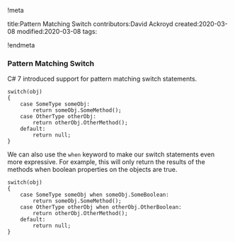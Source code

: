 !meta

title:Pattern Matching Switch
contributors:David Ackroyd
created:2020-03-08
modified:2020-03-08
tags:

!endmeta


### Pattern Matching Switch

C# 7 introduced support for pattern matching switch statements. 

	switch(obj)
	{
		case SomeType someObj:
			return someObj.SomeMethod();
		case OtherType otherObj:
			return otherObj.OtherMethod();
		default:
			return null;
	}

We can also use the `when` keyword to make our switch statements even more expressive. For example, this will only return the results of the methods when boolean properties on the objects are true.

	switch(obj)
	{
		case SomeType someObj when someObj.SomeBoolean:
			return someObj.SomeMethod();
		case OtherType otherObj when otherObj.OtherBoolean:
			return otherObj.OtherMethod();
		default:
			return null;
	}
